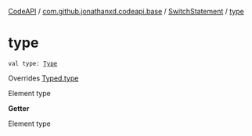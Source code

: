 [CodeAPI](../../index.md) / [com.github.jonathanxd.codeapi.base](../index.md) / [SwitchStatement](index.md) / [type](.)

# type

`val type: `[`Type`](http://docs.oracle.com/javase/6/docs/api/java/lang/reflect/Type.html)

Overrides [Typed.type](../-typed/type.md)

Element type

**Getter**

Element type

